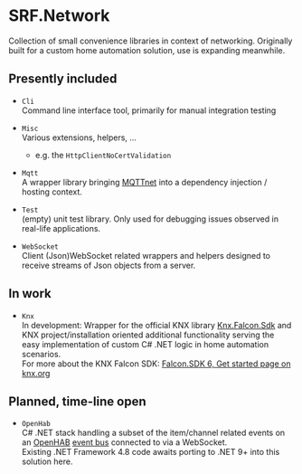 # SRF.Network

Collection of small convenience libraries in context of networking.
Originally built for a custom home automation solution, use is expanding meanwhile.

## Presently included

- `Cli`  
Command line interface tool, primarily for manual integration testing

- `Misc`  
Various extensions, helpers, ...
  - e.g. the `HttpClientNoCertValidation`

- `Mqtt`  
A wrapper library bringing [MQTTnet](https://github.com/dotnet/MQTTnet) into a dependency injection / hosting context.

- `Test`  
(empty) unit test library. Only used for debugging issues observed in real-life applications.

- `WebSocket`  
Client (Json)WebSocket related wrappers and helpers designed to receive streams of Json objects from a server.

## In work

- `Knx`  
In development: Wrapper for the official KNX library [Knx.Falcon.Sdk](https://www.nuget.org/packages/Knx.Falcon.Sdk) and KNX project/installation oriented additional functionality serving the easy implementation of custom C# .NET logic in home automation scenarios.  
For more about the KNX Falcon SDK: [Falcon.SDK 6, Get started page on knx.org](https://support.knx.org/hc/en-us/sections/4410811049618-Get-Started)

## Planned, time-line open

- `OpenHab`  
C# .NET stack handling a subset of the item/channel related events on an [OpenHAB](https://www.openhab.org/) [event bus](https://www.openhab.org/docs/developer/utils/events.html#api-introduction) connected to via a WebSocket.  
Existing .NET Framework 4.8 code awaits porting to .NET 9+ into this solution here.
